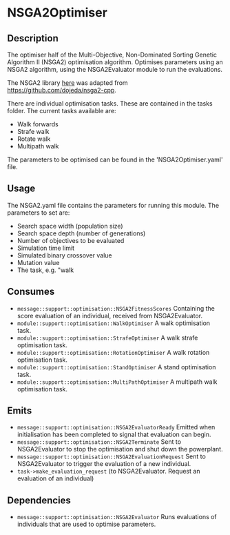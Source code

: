 # NSGA2Optimiser

## Description

The optimiser half of the Multi-Objective, Non-Dominated Sorting Genetic Algorithm II (NSGA2) optimisation algorithm. Optimises parameters using an NSGA2 algorithm, using the NSGA2Evaluator module to run the evaluations.

The NSGA2 library [here](./src/nsga2/) was adapted from https://github.com/dojeda/nsga2-cpp.

There are individual optimisation tasks. These are contained in the tasks folder.
The current tasks available are:

- Walk forwards
- Strafe walk
- Rotate walk
- Multipath walk

The parameters to be optimised can be found in the 'NSGA2Optimiser.yaml' file.

## Usage

The NSGA2.yaml file contains the parameters for running this module. The parameters to set are:

- Search space width (population size)
- Search space depth (number of generations)
- Number of objectives to be evaluated
- Simulation time limit
- Simulated binary crossover value
- Mutation value
- The task, e.g. "walk

## Consumes

- `message::support::optimisation::NSGA2FitnessScores` Containing the score evaluation of an individual, received from NSGA2Evaluator.
- `module::support::optimisation::WalkOptimiser` A walk optimisation task.
- `module::support::optimisation::StrafeOptimiser` A walk strafe optimisation task.
- `module::support::optimisation::RotationOptimiser` A walk rotation optimisation task.
- `module::support::optimisation::StandOptimiser` A stand optimisation task.
- `module::support::optimisation::MultiPathOptimiser` A multipath walk optimisation task.

## Emits

- `message::support::optimisation::NSGA2EvaluatorReady` Emitted when initialisation has been completed to signal that evaluation can begin.
- `message::support::optimisation::NSGA2Terminate` Sent to NSGA2Evaluator to stop the optimisation and shut down the powerplant.
- `message::support::optimisation::NSGA2EvaluationRequest` Sent to NSGA2Evaluator to trigger the evaluation of a new individual.
- `task->make_evaluation_request` (to NSGA2Evaluator. Request an evaluation of an individual)

## Dependencies

- `message::support::optimisation::NSGA2Evaluator` Runs evaluations of individuals that are used to optimise parameters.
